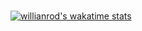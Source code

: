###
[![willianrod's wakatime stats](https://github-readme-stats.vercel.app/api/SpensDee?username=willianrod)](https://github.com/anuraghazra/github-readme-stats)

